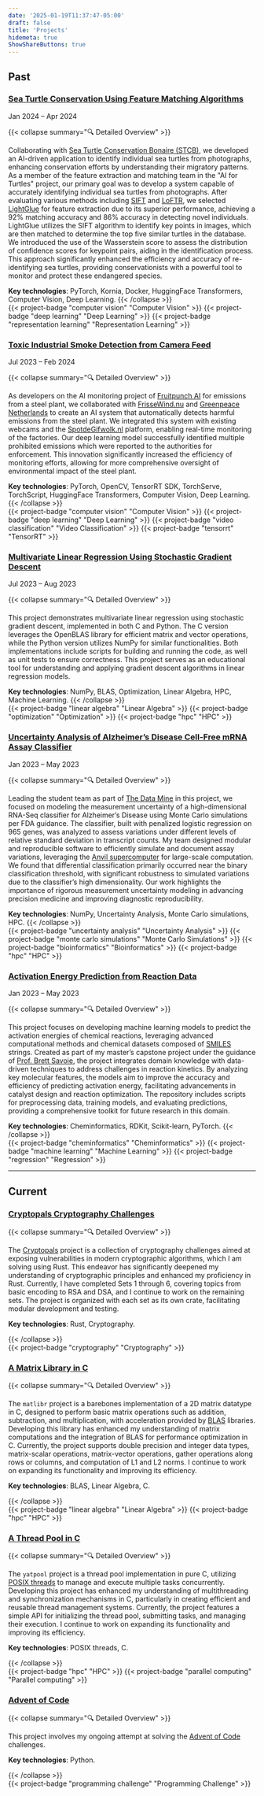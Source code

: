 ```yaml
---
date: '2025-01-19T11:37:47-05:00'
draft: false
title: 'Projects'
hidemeta: true
ShowShareButtons: true
---
```


## Past

### [Sea Turtle Conservation Using Feature Matching Algorithms](https://www.fruitpunch.ai/blog/tracking-turtles-how-ai-helps-conservationists-to-re-identify-sea-turtles)

Jan 2024 – Apr 2024

{{< collapse summary="🔍 Detailed Overview" >}}

Collaborating with [Sea Turtle Conservation Bonaire (STCB)](https://www.bonaireturtles.org/wp/), we developed an AI-driven application to identify individual sea turtles from photographs, enhancing conservation efforts by understanding their migratory patterns. As a member of the feature extraction and matching team in the "AI for Turtles" project, our primary goal was to develop a system capable of accurately identifying individual sea turtles from photographs. After evaluating various methods including [SIFT](https://home.cis.rit.edu/~cnspci/references/dip/feature_extraction/lowe1999.pdf) and [LoFTR](https://openaccess.thecvf.com/content/CVPR2021/papers/Sun_LoFTR_Detector-Free_Local_Feature_Matching_With_Transformers_CVPR_2021_paper.pdf), we selected [LightGlue](https://openaccess.thecvf.com/content/ICCV2023/papers/Lindenberger_LightGlue_Local_Feature_Matching_at_Light_Speed_ICCV_2023_paper.pdf) for feature extraction due to its superior performance, achieving a 92% matching accuracy and 86% accuracy in detecting novel individuals. LightGlue utilizes the SIFT algorithm to identify key points in images, which are then matched to determine the top five similar turtles in the database. We introduced the use of the Wasserstein score to assess the distribution of confidence scores for keypoint pairs, aiding in the identification process. This approach significantly enhanced the efficiency and accuracy of re-identifying sea turtles, providing conservationists with a powerful tool to monitor and protect these endangered species.

**Key technologies**: PyTorch, Kornia, Docker, HuggingFace Transformers, Computer Vision, Deep Learning.
{{< /collapse >}}
\
{{< project-badge "computer vision" "Computer Vision" >}}
{{< project-badge "deep learning" "Deep Learning" >}}
{{< project-badge "representation learning" "Representation Learning" >}}

### [Toxic Industrial Smoke Detection from Camera Feed](https://www.frissewind.nu/articles/ai)

Jul 2023 – Feb 2024

{{< collapse summary="🔍 Detailed Overview" >}}

As developers on the AI monitoring project of [Fruitpunch AI](https://www.fruitpunch.ai/) for emissions from a steel plant, we collaborated with [FrisseWind.nu](https://www.frissewind.nu/) and [Greenpeace Netherlands](https://www.greenpeace.org/nl/) to create an AI system that automatically detects harmful emissions from the steel plant. We integrated this system with existing webcams and the [SpotdeGifwolk.nl](https://spotdegifwolk.nl/) platform, enabling real-time monitoring of the factories. Our deep learning model successfully identified multiple prohibited emissions which were reported to the authorities for enforcement. This innovation significantly increased the efficiency of monitoring efforts, allowing for more comprehensive oversight of environmental impact of the steel plant.

**Key technologies**: PyTorch, OpenCV, TensorRT SDK, TorchServe, TorchScript, HuggingFace Transformers, Computer Vision, Deep Learning.
{{< /collapse >}}
\
{{< project-badge "computer vision" "Computer Vision" >}}
{{< project-badge "deep learning" "Deep Learning" >}}
{{< project-badge "video classification" "Video Classification" >}}
{{< project-badge "tensorrt" "TensorRT" >}}

### [Multivariate Linear Regression Using Stochastic Gradient Descent](https://github.com/debajyotid2/gradient_descent)

Jul 2023 – Aug 2023

{{< collapse summary="🔍 Detailed Overview" >}}

This project demonstrates multivariate linear regression using stochastic gradient descent, implemented in both C and Python. The C version leverages the OpenBLAS library for efficient matrix and vector operations, while the Python version utilizes NumPy for similar functionalities. Both implementations include scripts for building and running the code, as well as unit tests to ensure correctness. This project serves as an educational tool for understanding and applying gradient descent algorithms in linear regression models.

**Key technologies**: NumPy, BLAS, Optimization, Linear Algebra, HPC, Machine Learning.
{{< /collapse >}}
\
{{< project-badge "linear algebra" "Linear Algebra" >}}
{{< project-badge "optimization" "Optimization" >}}
{{< project-badge "hpc" "HPC" >}}

### [Uncertainty Analysis of Alzheimer’s Disease Cell-Free mRNA Assay Classifier](https://media.licdn.com/dms/document/media/v2/D562DAQEahK4YdCa1gw/profile-treasury-document-pdf-analyzed/profile-treasury-document-pdf-analyzed/0/1732575334006?e=1738195200&v=beta&t=qaGLTUFGYh6Jrsnb9XKJVuxTJYuk4j7PZ16xqvc19U0)

Jan 2023 – May 2023

{{< collapse summary="🔍 Detailed Overview" >}}

Leading the student team as part of [The Data Mine](https://datamine.purdue.edu/) in this project, we focused on modeling the measurement uncertainty of a high-dimensional RNA-Seq classifier for Alzheimer’s Disease using Monte Carlo simulations per FDA guidance. The classifier, built with penalized logistic regression on 965 genes, was analyzed to assess variations under different levels of relative standard deviation in transcript counts. My team designed modular and reproducible software to efficiently simulate and document assay variations, leveraging the [Anvil supercomputer](https://www.rcac.purdue.edu/anvil) for large-scale computation. We found that differential classification primarily occurred near the binary classification threshold, with significant robustness to simulated variations due to the classifier’s high dimensionality. Our work highlights the importance of rigorous measurement uncertainty modeling in advancing precision medicine and improving diagnostic reproducibility.

**Key technologies**: NumPy, Uncertainty Analysis, Monte Carlo simulations, HPC.
{{< /collapse >}}
\
{{< project-badge "uncertainty analysis" "Uncertainty Analysis" >}}
{{< project-badge "monte carlo simulations" "Monte Carlo Simulations" >}}
{{< project-badge "bioinformatics" "Bioinformatics" >}}
{{< project-badge "hpc" "HPC" >}}

### [Activation Energy Prediction from Reaction Data](https://github.com/debajyotid2/activation_energy_prediction)

Jan 2023 – May 2023

{{< collapse summary="🔍 Detailed Overview" >}}

This project focuses on developing machine learning models to predict the activation energies of chemical reactions, leveraging advanced computational methods and chemical datasets composed of [SMILES](https://daylight.com/dayhtml/doc/theory/theory.smiles.html) strings. Created as part of my master’s capstone project under the guidance of [Prof. Brett Savoie](https://engineering.nd.edu/faculty/brett-savoie/), the project integrates domain knowledge with data-driven techniques to address challenges in reaction kinetics. By analyzing key molecular features, the models aim to improve the accuracy and efficiency of predicting activation energy, facilitating advancements in catalyst design and reaction optimization. The repository includes scripts for preprocessing data, training models, and evaluating predictions, providing a comprehensive toolkit for future research in this domain.

**Key technologies**: Cheminformatics, RDKit, Scikit-learn, PyTorch.
{{< /collapse >}}
\
{{< project-badge "cheminformatics" "Cheminformatics" >}}
{{< project-badge "machine learning" "Machine Learning" >}}
{{< project-badge "regression" "Regression" >}}

---

## Current

### [Cryptopals Cryptography Challenges](https://github.com/debajyotid2/cryptopals)

{{< collapse summary="🔍 Detailed Overview" >}}

The [Cryptopals](https://cryptopals.com/) project is a collection of cryptography challenges aimed at exposing vulnerabilities in modern cryptographic algorithms, which I am solving using Rust. This endeavor has significantly deepened my understanding of cryptographic principles and enhanced my proficiency in Rust. Currently, I have completed Sets 1 through 6, covering topics from basic encoding to RSA and DSA, and I continue to work on the remaining sets. The project is organized with each set as its own crate, facilitating modular development and testing.

**Key technologies**: Rust, Cryptography.

{{< /collapse >}}
\
{{< project-badge "cryptography" "Cryptography" >}}

### [A Matrix Library in C](https://github.com/debajyotid2/matlibr)

{{< collapse summary="🔍 Detailed Overview" >}}

The `matlibr` project is a barebones implementation of a 2D matrix datatype in C, designed to perform basic matrix operations such as addition, subtraction, and multiplication, with acceleration provided by [BLAS](https://www.netlib.org/blas/) libraries.  Developing this library has enhanced my understanding of matrix computations and the integration of BLAS for performance optimization in C. Currently, the project supports double precision and integer data types, matrix-scalar operations, matrix-vector operations, gather operations along rows or columns, and computation of L1 and L2 norms.  I continue to work on expanding its functionality and improving its efficiency. 

**Key technologies**: BLAS, Linear Algebra, C.

{{< /collapse >}}
\
{{< project-badge "linear algebra" "Linear Algebra" >}}
{{< project-badge "hpc" "HPC" >}}

### [A Thread Pool in C](https://github.com/debajyotid2/yatpool)

{{< collapse summary="🔍 Detailed Overview" >}}

The `yatpool` project is a thread pool implementation in pure C, utilizing [POSIX threads](https://www.man7.org/linux/man-pages/man7/pthreads.7.html) to manage and execute multiple tasks concurrently.  Developing this project has enhanced my understanding of multithreading and synchronization mechanisms in C, particularly in creating efficient and reusable thread management systems. Currently, the project features a simple API for initializing the thread pool, submitting tasks, and managing their execution.  I continue to work on expanding its functionality and improving its efficiency. 

**Key technologies**: POSIX threads, C.

{{< /collapse >}}
\
{{< project-badge "hpc" "HPC" >}}
{{< project-badge "parallel computing" "Parallel computing" >}}

### [Advent of Code](https://github.com/debajyotid2/adventofcode)

{{< collapse summary="🔍 Detailed Overview" >}}

This project involves my ongoing attempt at solving the [Advent of Code](https://adventofcode.com/) challenges.

**Key technologies**: Python.

{{< /collapse >}}
\
{{< project-badge "programming challenge" "Programming Challenge" >}}
